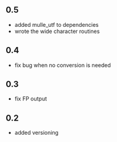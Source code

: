 ## 0.5
   * added mulle_utf to dependencies
   * wrote the wide character routines

## 0.4
   * fix bug when no conversion is needed
   
## 0.3
   * fix FP output

## 0.2
   * added versioning
